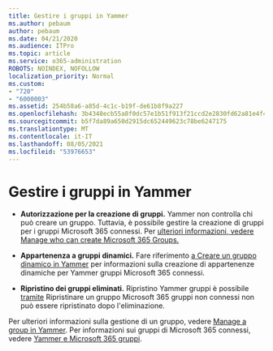 ```yaml
---
title: Gestire i gruppi in Yammer
ms.author: pebaum
author: pebaum
ms.date: 04/21/2020
ms.audience: ITPro
ms.topic: article
ms.service: o365-administration
ROBOTS: NOINDEX, NOFOLLOW
localization_priority: Normal
ms.custom:
- "720"
- "6000003"
ms.assetid: 254b58a6-a85d-4c1c-b19f-de61b8f9a227
ms.openlocfilehash: 3b4348ecb55a8f0dc57e1b51f913f21ccd2e2830fd62a81e4f47a77ef371a226
ms.sourcegitcommit: b5f7da89a650d2915dc652449623c78be6247175
ms.translationtype: MT
ms.contentlocale: it-IT
ms.lasthandoff: 08/05/2021
ms.locfileid: "53976653"
---
```

# <a name="manage-groups-in-yammer"></a>Gestire i gruppi in Yammer

- **Autorizzazione per la creazione di gruppi.** Yammer non controlla chi può creare un gruppo. Tuttavia, è possibile gestire la creazione di gruppi per i gruppi Microsoft 365 connessi. Per [ulteriori informazioni, vedere Manage who can create Microsoft 365 Groups.](https://docs.microsoft.com/microsoft-365/admin/create-groups/manage-creation-of-groups)

- **Appartenenza a gruppi dinamici.** Fare riferimento [a Creare un gruppo dinamico in Yammer](https://docs.microsoft.com/yammer/manage-yammer-groups/create-a-dynamic-group) per informazioni sulla creazione di appartenenze dinamiche per Yammer gruppi Microsoft 365 connessi.

- **Ripristino dei gruppi eliminati.** Ripristino Yammer gruppi è possibile [tramite](https://docs.microsoft.com/microsoft-365/admin/create-groups/restore-deleted-group) Ripristinare un gruppo Microsoft 365 gruppi non connessi non può essere ripristinato dopo l'eliminazione.

Per ulteriori informazioni sulla gestione di un gruppo, vedere [Manage a group in Yammer](https://support.office.com/article/Manage-a-group-in-Yammer-6e05c6d6-5548-4c88-89cd-e6757a514ef2). Per informazioni sui gruppi di Microsoft 365 connessi, vedere [Yammer e Microsoft 365 gruppi](https://docs.microsoft.com/yammer/manage-yammer-groups/yammer-and-office-365-groups).
  